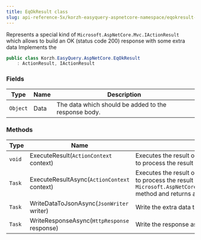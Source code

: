 ```yaml
---
title: EqOkResult class
slug: api-reference-5x/korzh-easyquery-aspnetcore-namespace/eqokresult-class
---
```


Represents a special kind of `Microsoft.AspNetCore.Mvc.IActionResult` which allows to build an OK (status code 200) response with some extra data  Implements the
```csharp
public class Korzh.EasyQuery.AspNetCore.EqOkResult
    : ActionResult, IActionResult

```

### Fields

| Type | Name | Description | 
| --- | --- | --- | 
| `Object` | Data | The data which should be added to the response body. | 


### Methods

| Type | Name | Description | 
| --- | --- | --- | 
| `void` | ExecuteResult(`ActionContext` context) | Executes the result operation of the action method synchronously. This method is called by MVC to process  the result of an action method. | 
| `Task` | ExecuteResultAsync(`ActionContext` context) | Executes the result operation of the action method asynchronously. This method is called by MVC to process  the result of an action method.  The default implementation of this method calls the `Microsoft.AspNetCore.Mvc.ActionResult.ExecuteResult(Microsoft.AspNetCore.Mvc.ActionContext)` method and  returns a completed task. | 
| `Task` | WriteDataToJsonAsync(`JsonWriter` writer) | Write the extra data to JsonWriter. | 
| `Task` | WriteResponseAsync(`HttpResponse` response) | Write the response as an asynchronous operation. |